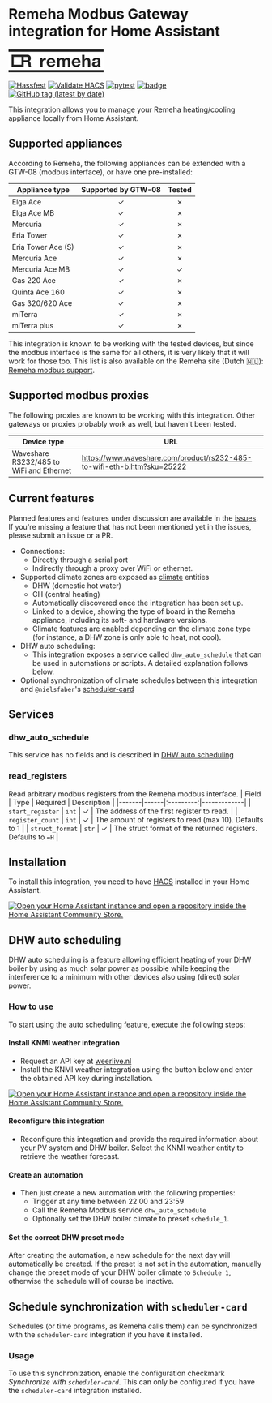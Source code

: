 # Remeha Modbus Gateway integration for Home Assistant
![Remeha logo](logos/remeha-small.png)

[![Hassfest](https://github.com/houthacker/remeha-modbus/actions/workflows/hassfest.yaml/badge.svg)](https://github.com/houthacker/remeha-modbus/actions/workflows/hassfest.yaml)
[![Validate HACS](https://github.com/houthacker/remeha-modbus/actions/workflows/hacs.yaml/badge.svg)](https://github.com/houthacker/remeha-modbus/actions/workflows/hacs.yaml)
[![pytest](https://github.com/houthacker/remeha-modbus/actions/workflows/pytest.yaml/badge.svg)](https://github.com/houthacker/remeha-modbus/actions/workflows/pytest.yaml)
[![badge](https://img.shields.io/endpoint?url=https://gist.githubusercontent.com/houthacker/ff0da84bf72a3d20fb68db8cb9d3e38e/raw/coverage_badge.json)](https://github.com/houthacker/remeha-modbus/actions/workflows/coverage.yaml)
[![GitHub tag (latest by date)](https://img.shields.io/github/v/tag/houthacker/remeha-modbus)](https://github.com/houthacker/remeha-modbus/releases/latest)


This integration allows you to manage your Remeha heating/cooling appliance locally from Home Assistant.

## Supported appliances
According to Remeha, the following appliances can be extended with a GTW-08 (modbus interface), or have one pre-installed:

| Appliance type    | Supported by GTW-08           | Tested    |
|-------------------|:-----------------------------:|:---------:|
| Elga Ace          | &check;                       | &cross;   |
| Elga Ace MB       | &check;                       | &cross;   |
| Mercuria          | &check;                       | &cross;   |
| Eria Tower        | &check;                       | &cross;   |
| Eria Tower Ace (S)| &check;                       | &cross;   |
| Mercuria Ace      | &check;                       | &cross;   |
| Mercuria Ace MB   | &check;                       | &check;   |
| Gas 220 Ace       | &check;                       | &cross;   |
| Quinta Ace 160    | &check;                       | &cross;   |
| Gas 320/620 Ace   | &check;                       | &cross;   |
| miTerra           | &check;                       | &cross;   |
| miTerra plus      | &check;                       | &cross;   |

This integration is known to be working with the tested devices, but since the modbus interface is the same for all others, it is very likely that it will work for those too. This list is also available on the Remeha site (Dutch &#x1f1f3;&#x1f1f1;): [Remeha modbus support](https://kennisbank.remeha.nl/welke-remeha-toestellen-hebben-een-modbus-interface/).

## Supported modbus proxies
The following proxies are known to be working with this integration. Other gateways or proxies probably work as well, but haven't been tested.

| Device type | URL |
|-------------|-----|
| Waveshare RS232/485 to WiFi and Ethernet | https://www.waveshare.com/product/rs232-485-to-wifi-eth-b.htm?sku=25222 |

## Current features
Planned features and features under discussion are available in the [issues](https://github.com/houthacker/remeha_modbus/issues). If you're missing a feature that has not been mentioned yet in the issues, please submit an issue or a PR.
- Connections:
    - Directly through a serial port
    - Indirectly through a proxy over WiFi or ethernet.
- Supported climate zones are exposed as [climate](https://www.home-assistant.io/integrations/climate/) entities
    - DHW (domestic hot water)
    - CH (central heating)
    - Automatically discovered once the integration has been set up.
    - Linked to a device, showing the type of board in the Remeha appliance, including its soft- and hardware versions.
    - Climate features are enabled depending on the climate zone type (for instance, a DHW zone is only able to heat, not cool).
- DHW auto scheduling:
    - This integration exposes a service called `dhw_auto_schedule` that can be used in automations or scripts. A detailed explanation follows below.
- Optional synchronization of climate schedules between this integration and `@nielsfaber`'s [scheduler-card](https://github.com/nielsfaber/scheduler-card)

## Services
### dhw_auto_schedule
This service has no fields and is described in [DHW auto scheduling](#dhw_auto_scheduling)

### read_registers
Read arbitrary modbus registers from the Remeha modbus interface.
| Field | Type | Required | Description |
|-------|------|:---------:|-------------|
| `start_register` | `int` | &check; | The address of the first register to read. |
| `register_count` | `int` | &check; | The amount of registers to read (max 10). Defaults to 1 |
| `struct_format` | `str` | &check; | The struct format of the returned registers. Defaults to `=H` |


## Installation
To install this integration, you need to have [HACS](https://hacs.xyz/docs/use) installed in your Home Assistant.

[![Open your Home Assistant instance and open a repository inside the Home Assistant Community Store.](https://my.home-assistant.io/badges/hacs_repository.svg)](https://my.home-assistant.io/redirect/hacs_repository/?owner=houthacker&repository=remeha-modbus&category=integration)

## DHW auto scheduling <a id="dhw_auto_scheduling"></a>
DHW auto scheduling is a feature allowing efficient heating of your DHW boiler by using as much solar power as possible while keeping the
interference to a minimum with other devices also using (direct) solar power.

### How to use
To start using the auto scheduling feature, execute the following steps:
#### Install KNMI weather integration
- Request an API key at [weerlive.nl](https://weerlive.nl/api/toegang/index.php)
- Install the KNMI weather integration using the button below and enter the obtained API key during installation.

[![Open your Home Assistant instance and open a repository inside the Home Assistant Community Store.](https://my.home-assistant.io/badges/hacs_repository.svg)](https://my.home-assistant.io/redirect/hacs_repository/?owner=golles&repository=ha-knmi&category=integration)

#### Reconfigure this integration
- Reconfigure this integration and provide the required information about your PV system and DHW boiler. Select the KNMI weather
  entity to retrieve the weather forecast.

#### Create an automation
- Then just create a new automation with the following properties:
    - Trigger at any time between 22:00 and 23:59
    - Call the Remeha Modbus service `dhw_auto_schedule`
    - Optionally set the DHW boiler climate to preset `schedule_1`.

#### Set the correct DHW preset mode
After creating the automation, a new schedule for the next day will automatically be created. If the preset is not set in the
automation, manually change the preset mode of your DHW boiler climate to `Schedule 1`, otherwise the schedule will of course be inactive.

## Schedule synchronization with `scheduler-card`
Schedules (or time programs, as Remeha calls them) can be synchronized with the `scheduler-card` integration if you have it installed.

### Usage
To use this synchronization, enable the configuration checkmark _Synchronize with `scheduler-card`_. This can only be configured if you have
the `scheduler-card` integration installed.